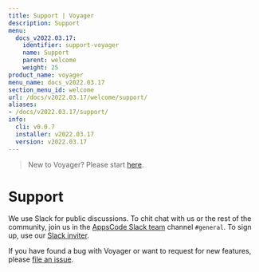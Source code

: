 ```yaml
---
title: Support | Voyager
description: Support
menu:
  docs_v2022.03.17:
    identifier: support-voyager
    name: Support
    parent: welcome
    weight: 25
product_name: voyager
menu_name: docs_v2022.03.17
section_menu_id: welcome
url: /docs/v2022.03.17/welcome/support/
aliases:
- /docs/v2022.03.17/support/
info:
  cli: v0.0.7
  installer: v2022.03.17
  version: v2022.03.17
---
```


> New to Voyager? Please start [here](/docs/v2022.03.17/concepts/overview).

# Support

We use Slack for public discussions. To chit chat with us or the rest of the community, join us in the [AppsCode Slack team](https://appscode.slack.com/messages/C0XQFLGRM/details/) channel `#general`. To sign up, use our [Slack inviter](https://slack.appscode.com/).

If you have found a bug with Voyager or want to request for new features, please [file an issue](https://github.com/voyagermesh/voyager/issues/new).

